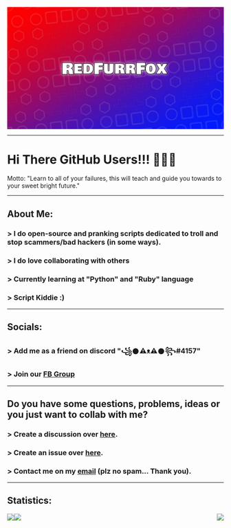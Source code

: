 <img align="center" src="https://github.com/RedFurrFox/RedFurrFox/blob/RedFurrFox-Main/.resources/Banner.png?raw=true">


---

# Hi There GitHub Users!!! 👋👋👋
 Motto: "Learn to all of your failures, this will teach and guide you towards to your sweet bright future."

---

## About Me:
###  > I do open-source and pranking scripts dedicated to troll and stop scammers/bad hackers (in some ways).
###  > I do love collaborating with others
###  > Currently learning at "Python" and "Ruby" language
###  > Script Kiddie :)

---

## Socials:
###  > Add me as a friend on discord "꧁𒊹⚠ᴥ⚠𒊹꧂#4157"
###  > Join our [FB Group](https://www.facebook.com/groups/1778790372291663)

---

## Do you have some questions, problems, ideas or you just want to collab with me?
###  > Create a discussion over [here](https://github.com/RedFurrFox/RedFurrFox/discussions).
###  > Create an issue over [here](https://github.com/RedFurrFox/RedFurrFox/issues).
###  > Contact me on my [email](mailto:redfurryfoxgaming@gmail.com) (plz no spam... Thank you).

---

## Statistics:
<p1>
  <img align="left" src="https://github-readme-stats.vercel.app/api?username=RedFurrFox&count_private=true&theme=dark&show_icons=true)">
  <img src="https://github-readme-streak-stats.herokuapp.com?user=RedFurrFox&theme=dark-smoky">
</p1>
<p2>
  <img align="right" src="https://komarev.com/ghpvc/?username=RedFurrFox">
</p2>
